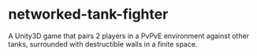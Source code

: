 # networked-tank-fighter
A Unity3D game that pairs 2 players in a PvPvE environment against other tanks, surrounded with destructible walls in a finite space.
